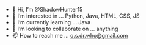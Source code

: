 - 👋 Hi, I’m @ShadowHunter15
- 👀 I’m interested in ... Python, Java, HTML, CSS, JS
- 🌱 I’m currently learning ... Java
- 💞️ I’m looking to collaborate on ... anything
- 📫 How to reach me ... o.s.dr.who@gmail.com

<!---
ShadowHunter15/ShadowHunter15 is a ✨ special ✨ repository because its `README.md` (this file) appears on your GitHub profile.
You can click the Preview link to take a look at your changes.
--->
